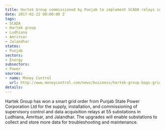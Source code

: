 ```yaml
---
title: Hartek Group commissioned by Punjab to implement SCADA relays in three cities
date: 2017-02-22 00:00:00 Z
tags:
- SCADA
- Hartek group
- Ludhiana
- Amritsar
- Jalandhar
states:
- Punjab
sectors:
- Energy
subsectors:
- Power
sources:
- name: Money Control
  url: http://www.moneycontrol.com/news/business/hartek-group-bags-grid-orderpunjab-power-corporation_8488541.html
details: 
---
```


Hartek Group has won a smart grid order from Punjab State Power Corporation Ltd for the supply, installation, and commissioning of supervisory control and data acquisition relays at 55 substations in Ludhiana, Amritsar, and Jalandhar. The upgrades will enable substations to collect and store more data for troubleshooting and maintenance.
